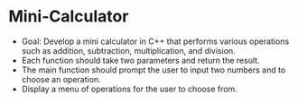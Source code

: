 # Mini-Calculator
- Goal: Develop a mini calculator in C++ that performs various operations such as addition, subtraction, multiplication, and division.
- Each function should take two parameters and return the result. 
- The main function should prompt the user to input two numbers and to choose an operation.
- Display a menu of operations for the user to choose from. 
